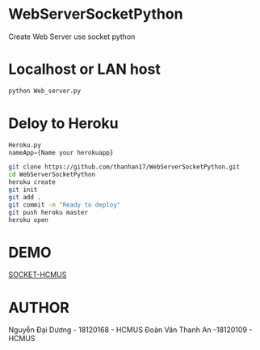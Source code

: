# WebServerSocketPython
Create Web Server use socket python

# Localhost or LAN host
```bash
python Web_server.py
```
# Deloy to Heroku
```python
Heroku.py
nameApp={Name your herokuapp}
```
```bash
git clone https://github.com/thanhan17/WebServerSocketPython.git
cd WebServerSocketPython
heroku create
git init
git add .
git commit -m "Ready to deploy"
git push heroku master
heroku open
```
# DEMO
[SOCKET-HCMUS](http://socket-hcmus.herokuapp.com/)

# AUTHOR
Nguyễn Đại Dương - 18120168 - HCMUS
Đoàn Văn Thanh An -18120109 - HCMUS
